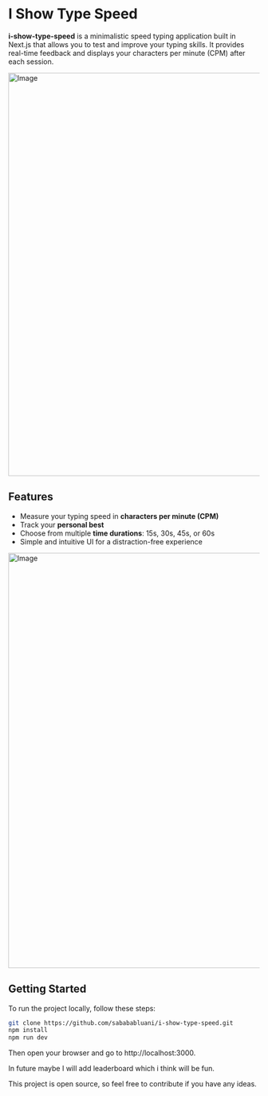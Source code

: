 # I Show Type Speed

**i-show-type-speed** is a minimalistic speed typing application built in Next.js that allows you to test and improve your typing skills. It provides real-time feedback and displays your characters per minute (CPM) after each session.

<img width="1521" height="807" alt="Image" src="https://github.com/user-attachments/assets/b587c88e-c9e3-48bf-b32e-e78e4b90e68f" />

## Features

- Measure your typing speed in **characters per minute (CPM)**
- Track your **personal best**
- Choose from multiple **time durations**: 15s, 30s, 45s, or 60s
- Simple and intuitive UI for a distraction-free experience
  
<img width="1571" height="831" alt="Image" src="https://github.com/user-attachments/assets/47bc6614-1296-4c2f-8571-b90f31c0434b" />

## Getting Started

To run the project locally, follow these steps:

```bash
git clone https://github.com/sabababluani/i-show-type-speed.git
npm install
npm run dev
```

Then open your browser and go to http://localhost:3000.

In future maybe I will add leaderboard which i think will be fun.

This project is open source, so feel free to contribute if you have any ideas.

